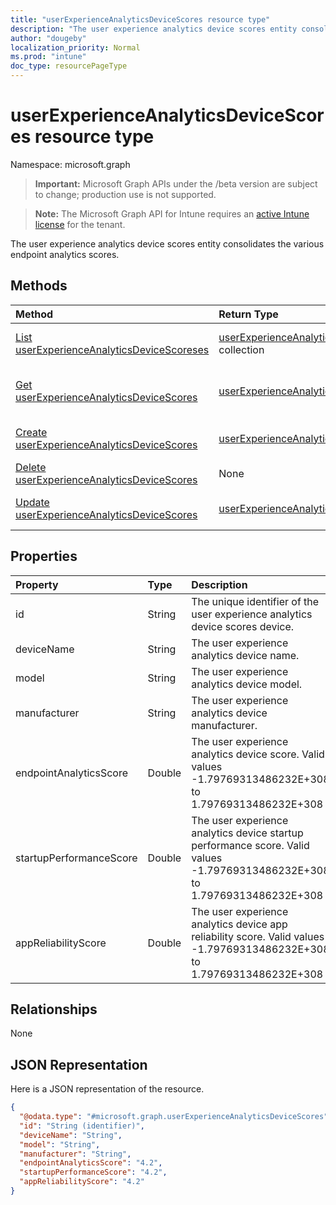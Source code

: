```yaml
---
title: "userExperienceAnalyticsDeviceScores resource type"
description: "The user experience analytics device scores entity consolidates the various endpoint analytics scores."
author: "dougeby"
localization_priority: Normal
ms.prod: "intune"
doc_type: resourcePageType
---
```


# userExperienceAnalyticsDeviceScores resource type

Namespace: microsoft.graph

> **Important:** Microsoft Graph APIs under the /beta version are subject to change; production use is not supported.

> **Note:** The Microsoft Graph API for Intune requires an [active Intune license](https://go.microsoft.com/fwlink/?linkid=839381) for the tenant.

The user experience analytics device scores entity consolidates the various endpoint analytics scores.

## Methods
|Method|Return Type|Description|
|:---|:---|:---|
|[List userExperienceAnalyticsDeviceScoreses](../api/intune-devices-userexperienceanalyticsdevicescores-list.md)|[userExperienceAnalyticsDeviceScores](../resources/intune-devices-userexperienceanalyticsdevicescores.md) collection|List properties and relationships of the [userExperienceAnalyticsDeviceScores](../resources/intune-devices-userexperienceanalyticsdevicescores.md) objects.|
|[Get userExperienceAnalyticsDeviceScores](../api/intune-devices-userexperienceanalyticsdevicescores-get.md)|[userExperienceAnalyticsDeviceScores](../resources/intune-devices-userexperienceanalyticsdevicescores.md)|Read properties and relationships of the [userExperienceAnalyticsDeviceScores](../resources/intune-devices-userexperienceanalyticsdevicescores.md) object.|
|[Create userExperienceAnalyticsDeviceScores](../api/intune-devices-userexperienceanalyticsdevicescores-create.md)|[userExperienceAnalyticsDeviceScores](../resources/intune-devices-userexperienceanalyticsdevicescores.md)|Create a new [userExperienceAnalyticsDeviceScores](../resources/intune-devices-userexperienceanalyticsdevicescores.md) object.|
|[Delete userExperienceAnalyticsDeviceScores](../api/intune-devices-userexperienceanalyticsdevicescores-delete.md)|None|Deletes a [userExperienceAnalyticsDeviceScores](../resources/intune-devices-userexperienceanalyticsdevicescores.md).|
|[Update userExperienceAnalyticsDeviceScores](../api/intune-devices-userexperienceanalyticsdevicescores-update.md)|[userExperienceAnalyticsDeviceScores](../resources/intune-devices-userexperienceanalyticsdevicescores.md)|Update the properties of a [userExperienceAnalyticsDeviceScores](../resources/intune-devices-userexperienceanalyticsdevicescores.md) object.|

## Properties
|Property|Type|Description|
|:---|:---|:---|
|id|String|The unique identifier of the user experience analytics device scores device.|
|deviceName|String|The user experience analytics device name.|
|model|String|The user experience analytics device model.|
|manufacturer|String|The user experience analytics device manufacturer.|
|endpointAnalyticsScore|Double|The user experience analytics device score. Valid values -1.79769313486232E+308 to 1.79769313486232E+308|
|startupPerformanceScore|Double|The user experience analytics device startup performance score. Valid values -1.79769313486232E+308 to 1.79769313486232E+308|
|appReliabilityScore|Double|The user experience analytics device app reliability score. Valid values -1.79769313486232E+308 to 1.79769313486232E+308|

## Relationships
None

## JSON Representation
Here is a JSON representation of the resource.
<!-- {
  "blockType": "resource",
  "keyProperty": "id",
  "@odata.type": "microsoft.graph.userExperienceAnalyticsDeviceScores"
}
-->
``` json
{
  "@odata.type": "#microsoft.graph.userExperienceAnalyticsDeviceScores",
  "id": "String (identifier)",
  "deviceName": "String",
  "model": "String",
  "manufacturer": "String",
  "endpointAnalyticsScore": "4.2",
  "startupPerformanceScore": "4.2",
  "appReliabilityScore": "4.2"
}
```




